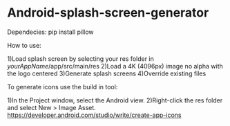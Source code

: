# Android-splash-screen-generator

Dependecies:
pip install pillow

How to use:

1)Load splash screen by selecting your res folder in *yourAppName*/app/src/main/res
2)Load a 4K (4096px) image no alpha with the logo centered
3)Generate splash screens
4)Override existing files

To generate icons use the build in tool:

1)In the Project window, select the Android view.
2)Right-click the res folder and select New > Image Asset.
https://developer.android.com/studio/write/create-app-icons
